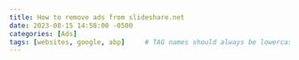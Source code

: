 ```yaml
---
title: How to remove ads from slideshare.net
date: 2023-08-15 14:58:00 -0500
categories: [Ads]
tags: [websites, google, abp]     # TAG names should always be lowercase
---
```

